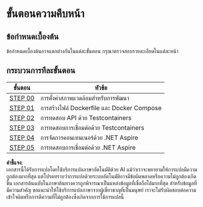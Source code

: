 # ขั้นตอนความคืบหน้า

## ข้อกำหนดเบื้องต้น

ข้อกำหนดเบื้องต้นอาจแตกต่างกันในแต่ละขั้นตอน กรุณาตรวจสอบรายละเอียดในแต่ละหน้า

## กระบวนการทีละขั้นตอน

| ขั้นตอน                 | หัวข้อ                                            |
|--------------------------|--------------------------------------------------|
| [STEP 00](./step-00.md)  | การตั้งค่าสภาพแวดล้อมสำหรับการพัฒนา             |
| [STEP 01](./step-01.md)  | การสร้างไฟล์ Dockerfile และ Docker Compose       |
| [STEP 02](./step-02.md)  | การทดสอบ API ด้วย Testcontainers                 |
| [STEP 03](./step-03.md)  | การทดสอบการเชื่อมต่อด้วย Testcontainers         |
| [STEP 04](./step-04.md)  | การจัดการคอนเทนเนอร์ด้วย .NET Aspire            |
| [STEP 05](./step-05.md)  | การทดสอบการเชื่อมต่อด้วย .NET Aspire            |

**คำชี้แจง**:  
เอกสารนี้ได้รับการแปลโดยใช้บริการแปลภาษาอัตโนมัติด้วย AI แม้ว่าเราจะพยายามให้การแปลมีความถูกต้องมากที่สุด แต่โปรดทราบว่าการแปลด้วยระบบอัตโนมัติอาจมีข้อผิดพลาดหรือความไม่ถูกต้องเกิดขึ้น เอกสารต้นฉบับในภาษาต้นทางควรถูกพิจารณาเป็นแหล่งข้อมูลที่เชื่อถือได้มากที่สุด สำหรับข้อมูลที่มีความสำคัญ ขอแนะนำให้ใช้บริการแปลภาษาจากผู้เชี่ยวชาญที่เป็นมนุษย์ เราจะไม่รับผิดชอบต่อความเข้าใจผิดหรือการตีความที่ไม่ถูกต้องซึ่งเกิดจากการใช้การแปลนี้